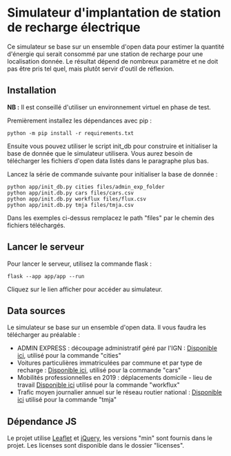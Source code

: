 # Simulateur d'implantation de station de recharge électrique

Ce simulateur se base sur un ensemble d'open data pour estimer la quantité d'énergie qui serait consommé par une station de recharge pour une localisation donnée. Le résultat dépend de nombreux paramètre et ne doit pas être pris tel quel, mais plutôt servir d'outil de réflexion.

## Installation

**NB :** Il est conseillé d'utiliser un environnement virtuel en phase de test.

Premièrement installez les dépendances avec pip :

    python -m pip install -r requirements.txt

Ensuite vous pouvez utiliser le script init_db pour construire et initialiser la base de donnée que le simulateur utilisera. Vous aurez besoin de télécharger les fichiers d'open data listés dans le paragraphe plus bas.

Lancez la série de commande suivante pour initialiser la base de donnée :

    python app/init_db.py cities files/admin_exp_folder
    python app/init.db.py cars files/cars.csv
    python app/init.db.py workflux files/flux.csv
    python app/init.db.py tmja files/tmja.csv

Dans les exemples ci-dessus remplacez le path "files" par le chemin des fichiers téléchargés.

## Lancer le serveur

Pour lancer le serveur, utilisez la commande flask :

    flask --app app/app --run

Cliquez sur le lien afficher pour accéder au simulateur.

## Data sources

Le simulateur se base sur un ensemble d'open data. Il vous faudra les télécharger au préalable :

- ADMIN EXPRESS : découpage administratif géré par l'IGN : [Disponible ici]("https://geoservices.ign.fr/adminexpress#telechargement"), utilisé pour la commande "cities"
- Voitures particulières immatriculées par commune et par type de recharge : [Disponible ici]("https://www.data.gouv.fr/fr/datasets/voitures-particulieres-immatriculees-par-commune-et-par-type-de-recharge/"), utilisé pour la commande "cars"
- Mobilités professionnelles en 2019 : déplacements domicile - lieu de travail [Disponible ici]("https://www.insee.fr/fr/statistiques/6454112") utilisé pour la commande "workflux"
- Trafic moyen journalier annuel sur le réseau routier national : [Disponible ici]("https://www.data.gouv.fr/fr/datasets/trafic-moyen-journalier-annuel-sur-le-reseau-routier-national/") utilisé pour la commande "tmja"

## Dépendance JS

Le projet utilise [Leaflet]("https://github.com/Leaflet/Leaflet") et [jQuery](https://github.com/jquery/jquery"), les versions "min" sont fournis dans le projet. Les licenses sont disponible dans le dossier "licenses".